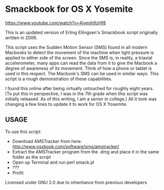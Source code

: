 Smackbook for OS X Yosemite
==================

https://www.youtube.com/watch?v=4iyeqh9zHf8

This is an updated version of Erling Ellingsen's Smackbook script originally written in 2006.

This script uses the Sudden Motion Sensor (SMS) found in all modern Macbooks to detect the movement of the machine when light pressure is applied to either side of the screen. Since the SMS is, in reality, a triaxial accelerometer, many apps can read the data from it to give the Macbook a degree of awareness of its movement. Think of how a phone or tablet is used in this respect. The Macbook's SMS can be used in similar ways. This script is a rough demonstration of these capabilities.

I found this online after being virtually untouched for roughly eight years. (To put this in perspective, I was in the 7th grade when this script was initially released. As of this writing, I am a senior in college.) All it took was changing a few lines to update it to work for OS X Yosemite.

USAGE
---------------

To use this script:

* Download AMSTracker from here: http://www.osxbook.com/software/sms/amstracker/
* Extract the AMSTracker program from the .dmg and place it in the same folder as the script
* Open up Terminal and run
    perl smack.pl
* ???
* Profit

Licensed under GNU 2.0 due to inheritance from previous developers
